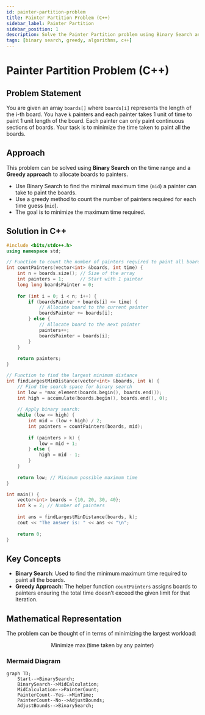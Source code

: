 ```yaml
---
id: painter-partition-problem
title: Painter Partition Problem (C++)
sidebar_label: Painter Partition
sidebar_position: 1
description: Solve the Painter Partition problem using Binary Search and Greedy approaches.
tags: [binary search, greedy, algorithms, c++]
---
```


# Painter Partition Problem (C++)

## Problem Statement
You are given an array `boards[]` where `boards[i]` represents the length of the i-th board. You have `k` painters and each painter takes 1 unit of time to paint 1 unit length of the board. Each painter can only paint continuous sections of boards. Your task is to minimize the time taken to paint all the boards.

## Approach
This problem can be solved using **Binary Search** on the time range and a **Greedy approach** to allocate boards to painters.

- Use Binary Search to find the minimal maximum time (`mid`) a painter can take to paint the boards.
- Use a greedy method to count the number of painters required for each time guess (`mid`).
- The goal is to minimize the maximum time required.

## Solution in C++

```cpp
#include <bits/stdc++.h>
using namespace std;

// Function to count the number of painters required to paint all boards in "time"
int countPainters(vector<int> &boards, int time) {
    int n = boards.size(); // Size of the array
    int painters = 1;      // Start with 1 painter
    long long boardsPainter = 0;
    
    for (int i = 0; i < n; i++) {
        if (boardsPainter + boards[i] <= time) {
            // Allocate board to the current painter
            boardsPainter += boards[i];
        } else {
            // Allocate board to the next painter
            painters++;
            boardsPainter = boards[i];
        }
    }
    
    return painters;
}

// Function to find the largest minimum distance
int findLargestMinDistance(vector<int> &boards, int k) {
    // Find the search space for binary search
    int low = *max_element(boards.begin(), boards.end());
    int high = accumulate(boards.begin(), boards.end(), 0);
    
    // Apply binary search:
    while (low <= high) {
        int mid = (low + high) / 2;
        int painters = countPainters(boards, mid);
        
        if (painters > k) {
            low = mid + 1;
        } else {
            high = mid - 1;
        }
    }
    
    return low; // Minimum possible maximum time
}

int main() {
    vector<int> boards = {10, 20, 30, 40};
    int k = 2; // Number of painters
    
    int ans = findLargestMinDistance(boards, k);
    cout << "The answer is: " << ans << "\n";
    
    return 0;
}
```

## Key Concepts

- **Binary Search**: Used to find the minimum maximum time required to paint all the boards.
- **Greedy Approach**: The helper function `countPainters` assigns boards to painters ensuring the total time doesn’t exceed the given limit for that iteration.

## Mathematical Representation

The problem can be thought of in terms of minimizing the largest workload:

$$ \text{Minimize } \max(\text{time taken by any painter}) $$

### Mermaid Diagram

```mermaid
graph TD;
    Start-->BinarySearch;
    BinarySearch-->MidCalculation;
    MidCalculation-->PainterCount;
    PainterCount--Yes-->MinTime;
    PainterCount--No-->AdjustBounds;
    AdjustBounds-->BinarySearch;
```


